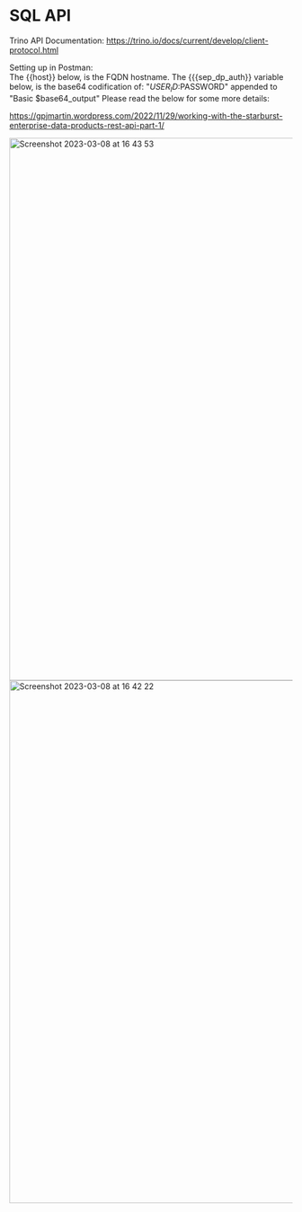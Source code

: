 # SQL API

Trino API Documentation:
https://trino.io/docs/current/develop/client-protocol.html </br>

Setting up in Postman:</br>
The {{host}} below, is the FQDN hostname.
The {{{sep_dp_auth}} variable below, is the base64 codification of: "$USER_ID:$PASSWORD" appended to "Basic $base64_output"
Please read the below for some more details:

https://gpjmartin.wordpress.com/2022/11/29/working-with-the-starburst-enterprise-data-products-rest-api-part-1/


<img width="966" alt="Screenshot 2023-03-08 at 16 43 53" src="https://user-images.githubusercontent.com/21335020/223775234-b7981d68-dbda-4a38-81a6-64226991c4c0.png">


<img width="931" alt="Screenshot 2023-03-08 at 16 42 22" src="https://user-images.githubusercontent.com/21335020/223775324-5a81795e-5c44-4cbf-97a6-0d2501b9f3c3.png">
